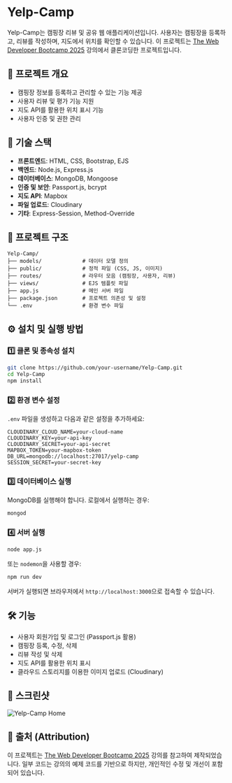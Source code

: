 # Yelp-Camp

Yelp-Camp는 캠핑장 리뷰 및 공유 웹 애플리케이션입니다. 사용자는 캠핑장을 등록하고, 리뷰를 작성하며, 지도에서 위치를 확인할 수 있습니다. 이 프로젝트는 [The Web Developer Bootcamp 2025](https://www.udemy.com/course/the-web-developer-bootcamp/) 강의에서 클론코딩한 프로젝트입니다.

## 📌 프로젝트 개요
- 캠핑장 정보를 등록하고 관리할 수 있는 기능 제공
- 사용자 리뷰 및 평가 기능 지원
- 지도 API를 활용한 위치 표시 기능
- 사용자 인증 및 권한 관리

## 🚀 기술 스택
- **프론트엔드**: HTML, CSS, Bootstrap, EJS
- **백엔드**: Node.js, Express.js
- **데이터베이스**: MongoDB, Mongoose
- **인증 및 보안**: Passport.js, bcrypt
- **지도 API**: Mapbox
- **파일 업로드**: Cloudinary
- **기타**: Express-Session, Method-Override

## 📂 프로젝트 구조
```
Yelp-Camp/
├── models/             # 데이터 모델 정의
├── public/             # 정적 파일 (CSS, JS, 이미지)
├── routes/             # 라우터 모음 (캠핑장, 사용자, 리뷰)
├── views/              # EJS 템플릿 파일
├── app.js              # 메인 서버 파일
├── package.json        # 프로젝트 의존성 및 설정
└── .env                # 환경 변수 파일
```

## ⚙️ 설치 및 실행 방법
### 1️⃣ 클론 및 종속성 설치
```bash
git clone https://github.com/your-username/Yelp-Camp.git
cd Yelp-Camp
npm install
```

### 2️⃣ 환경 변수 설정
`.env` 파일을 생성하고 다음과 같은 설정을 추가하세요:
```
CLOUDINARY_CLOUD_NAME=your-cloud-name
CLOUDINARY_KEY=your-api-key
CLOUDINARY_SECRET=your-api-secret
MAPBOX_TOKEN=your-mapbox-token
DB_URL=mongodb://localhost:27017/yelp-camp
SESSION_SECRET=your-secret-key
```

### 3️⃣ 데이터베이스 실행
MongoDB를 실행해야 합니다. 로컬에서 실행하는 경우:
```bash
mongod
```

### 4️⃣ 서버 실행
```bash
node app.js
```
또는 `nodemon`을 사용할 경우:
```bash
npm run dev
```

서버가 실행되면 브라우저에서 `http://localhost:3000`으로 접속할 수 있습니다.

## 🛠 기능
- 사용자 회원가입 및 로그인 (Passport.js 활용)
- 캠핑장 등록, 수정, 삭제
- 리뷰 작성 및 삭제
- 지도 API를 활용한 위치 표시
- 클라우드 스토리지를 이용한 이미지 업로드 (Cloudinary)

## 📸 스크린샷
![Yelp-Camp Home](https://via.placeholder.com/800x400?text=Yelp-Camp+Home)


## 📌 출처 (Attribution)
이 프로젝트는 [The Web Developer Bootcamp 2025](https://www.udemy.com/course/the-web-developer-bootcamp/) 강의를 참고하여 제작되었습니다.
일부 코드는 강의의 예제 코드를 기반으로 하지만, 개인적인 수정 및 개선이 포함되어 있습니다.
